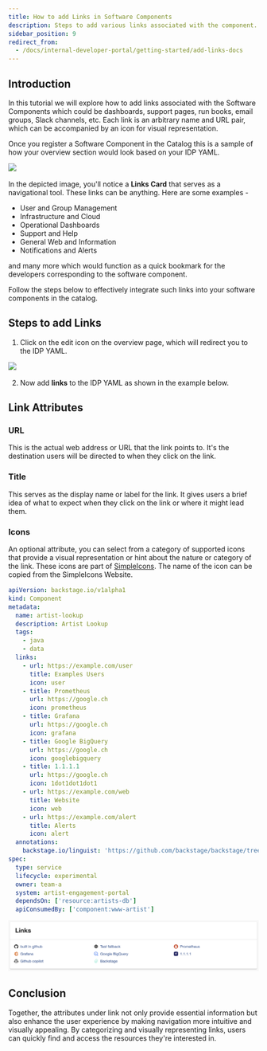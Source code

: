 ```yaml
---
title: How to add Links in Software Components
description: Steps to add various links associated with the component.
sidebar_position: 9
redirect_from:
  - /docs/internal-developer-portal/getting-started/add-links-docs
---
```


<DocsTag  backgroundColor= "#cbe2f9" text="Tutorial"  textColor="#0b5cad"  />

## Introduction
In this tutorial we will explore how to add links associated with the Software Components which could be dashboards, support pages, run books, email groups, Slack channels, etc. Each link is an arbitrary name and URL pair, which can be accompanied by an icon for visual representation.

Once you register a Software Component in the Catalog this is a sample of how your overview section would look based on your IDP YAML. 

![](./static/link-card.png)

In the depicted image, you'll notice a **Links Card** that serves as a navigational tool. These links can be anything. Here are some examples -

- User and Group Management
- Infrastructure and Cloud
- Operational Dashboards
- Support and Help
- General Web and Information
- Notifications and Alerts

and many more which would function as a quick bookmark for the developers corresponding to the software component. 

Follow the steps below to effectively integrate such links into your software components in the catalog.

## Steps to add Links
 
1. Click on the edit icon on the overview page, which will redirect you to the IDP YAML.

![](./static/edit-icon.png)

2. Now add **links** to the IDP YAML as shown in the example below.

## Link Attributes

### URL

This is the actual web address or URL that the link points to. It's the destination users will be directed to when they click on the link.

### Title 

This serves as the display name or label for the link. It gives users a brief idea of what to expect when they click on the link or where it might lead them.

### Icons

An optional attribute, you can select from a category of supported icons that provide a visual representation or hint about the nature or category of the link. These icons are part of [SimpleIcons](https://simpleicons.org/). The name of the icon can be copied from the SimpleIcons Website.

```YAML
apiVersion: backstage.io/v1alpha1
kind: Component
metadata:
  name: artist-lookup
  description: Artist Lookup
  tags:
    - java
    - data
  links:
    - url: https://example.com/user
      title: Examples Users
      icon: user
    - title: Prometheus
      url: https://google.ch
      icon: prometheus
    - title: Grafana
      url: https://google.ch
      icon: grafana
    - title: Google BigQuery
      url: https://google.ch
      icon: googlebigquery
    - title: 1.1.1.1
      url: https://google.ch
      icon: 1dot1dot1dot1
    - url: https://example.com/web
      title: Website
      icon: web
    - url: https://example.com/alert
      title: Alerts
      icon: alert
  annotations:
    backstage.io/linguist: 'https://github.com/backstage/backstage/tree/master/plugins/playlist'
spec:
  type: service
  lifecycle: experimental
  owner: team-a
  system: artist-engagement-portal
  dependsOn: ['resource:artists-db']
  apiConsumedBy: ['component:www-artist']
```

![](./static/color.png)

## Conclusion

 Together, the attributes under link not only provide essential information but also enhance the user experience by making navigation more intuitive and visually appealing. By categorizing and visually representing links, users can quickly find and access the resources they're interested in.